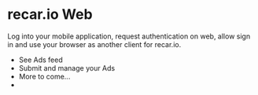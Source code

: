 # recar.io Web

Log into your mobile application, request authentication on web, allow sign in and use your browser as another client for recar.io.

- See Ads feed
- Submit and manage your Ads
- More to come...
- 